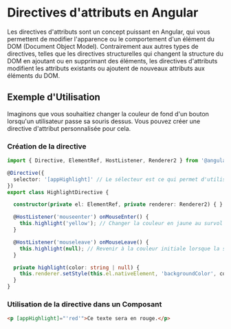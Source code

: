 # Directives d'attributs en Angular

Les directives d'attributs sont un concept puissant en Angular, qui vous permettent de modifier l'apparence ou le comportement d'un élément du DOM (Document Object Model). Contrairement aux autres types de directives, telles que les directives structurelles qui changent la structure du DOM en ajoutant ou en supprimant des éléments, les directives d'attributs modifient les attributs existants ou ajoutent de nouveaux attributs aux éléments du DOM.

## Exemple d'Utilisation

Imaginons que vous souhaitiez changer la couleur de fond d'un bouton lorsqu'un utilisateur passe sa souris dessus. Vous pouvez créer une directive d'attribut personnalisée pour cela.

### Création de la directive

```typescript
import { Directive, ElementRef, HostListener, Renderer2 } from '@angular/core';

@Directive({
  selector: '[appHighlight]' // Le sélecteur est ce qui permet d'utiliser la directive dans le HTML.
})
export class HighlightDirective {

  constructor(private el: ElementRef, private renderer: Renderer2) { }

  @HostListener('mouseenter') onMouseEnter() {
    this.highlight('yellow'); // Changer la couleur en jaune au survol de la souris.
  }

  @HostListener('mouseleave') onMouseLeave() {
    this.highlight(null); // Revenir à la couleur initiale lorsque la souris quitte le bouton.
  }

  private highlight(color: string | null) {
    this.renderer.setStyle(this.el.nativeElement, 'backgroundColor', color);
  }
}
```

### Utilisation de la directive dans un Composant

```html
<p [appHighlight]="'red'">Ce texte sera en rouge.</p>
```
